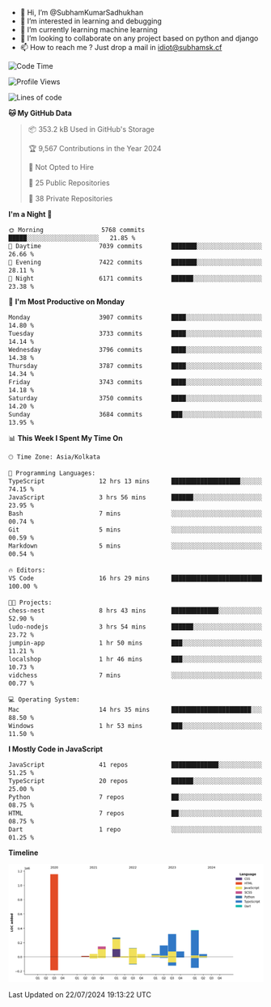 - 👋 Hi, I’m @SubhamKumarSadhukhan
- 👀 I’m interested in learning and debugging
- 🌱 I’m currently learning machine learning
- 💞️ I’m looking to collaborate on any project based on python and django
- 📫 How to reach me ?
      Just drop a mail in idiot@subhamsk.cf

<!---
SubhamKumarSadhukhan/SubhamKumarSadhukhan is a ✨ special ✨ repository because its `README.md` (this file) appears on your GitHub profile.
You can click the Preview link to take a look at your changes.
--->


<!--START_SECTION:waka-->
![Code Time](http://img.shields.io/badge/Code%20Time-2%2C321%20hrs%2059%20mins-blue)

![Profile Views](http://img.shields.io/badge/Profile%20Views-1-blue)

![Lines of code](https://img.shields.io/badge/From%20Hello%20World%20I%27ve%20Written-2.8%20million%20lines%20of%20code-blue)

**🐱 My GitHub Data** 

> 📦 353.2 kB Used in GitHub's Storage 
 > 
> 🏆 9,567 Contributions in the Year 2024
 > 
> 🚫 Not Opted to Hire
 > 
> 📜 25 Public Repositories 
 > 
> 🔑 38 Private Repositories 
 > 
**I'm a Night 🦉** 

```text
🌞 Morning                5768 commits        █████░░░░░░░░░░░░░░░░░░░░   21.85 % 
🌆 Daytime                7039 commits        ███████░░░░░░░░░░░░░░░░░░   26.66 % 
🌃 Evening                7422 commits        ███████░░░░░░░░░░░░░░░░░░   28.11 % 
🌙 Night                  6171 commits        ██████░░░░░░░░░░░░░░░░░░░   23.38 % 
```
📅 **I'm Most Productive on Monday** 

```text
Monday                   3907 commits        ████░░░░░░░░░░░░░░░░░░░░░   14.80 % 
Tuesday                  3733 commits        ████░░░░░░░░░░░░░░░░░░░░░   14.14 % 
Wednesday                3796 commits        ████░░░░░░░░░░░░░░░░░░░░░   14.38 % 
Thursday                 3787 commits        ████░░░░░░░░░░░░░░░░░░░░░   14.34 % 
Friday                   3743 commits        ████░░░░░░░░░░░░░░░░░░░░░   14.18 % 
Saturday                 3750 commits        ████░░░░░░░░░░░░░░░░░░░░░   14.20 % 
Sunday                   3684 commits        ███░░░░░░░░░░░░░░░░░░░░░░   13.95 % 
```


📊 **This Week I Spent My Time On** 

```text
🕑︎ Time Zone: Asia/Kolkata

💬 Programming Languages: 
TypeScript               12 hrs 13 mins      ███████████████████░░░░░░   74.15 % 
JavaScript               3 hrs 56 mins       ██████░░░░░░░░░░░░░░░░░░░   23.95 % 
Bash                     7 mins              ░░░░░░░░░░░░░░░░░░░░░░░░░   00.74 % 
Git                      5 mins              ░░░░░░░░░░░░░░░░░░░░░░░░░   00.59 % 
Markdown                 5 mins              ░░░░░░░░░░░░░░░░░░░░░░░░░   00.54 % 

🔥 Editors: 
VS Code                  16 hrs 29 mins      █████████████████████████   100.00 % 

🐱‍💻 Projects: 
chess-nest               8 hrs 43 mins       █████████████░░░░░░░░░░░░   52.90 % 
ludo-nodejs              3 hrs 54 mins       ██████░░░░░░░░░░░░░░░░░░░   23.72 % 
jumpin-app               1 hr 50 mins        ███░░░░░░░░░░░░░░░░░░░░░░   11.21 % 
localshop                1 hr 46 mins        ███░░░░░░░░░░░░░░░░░░░░░░   10.73 % 
vidchess                 7 mins              ░░░░░░░░░░░░░░░░░░░░░░░░░   00.77 % 

💻 Operating System: 
Mac                      14 hrs 35 mins      ██████████████████████░░░   88.50 % 
Windows                  1 hr 53 mins        ███░░░░░░░░░░░░░░░░░░░░░░   11.50 % 
```

**I Mostly Code in JavaScript** 

```text
JavaScript               41 repos            █████████████░░░░░░░░░░░░   51.25 % 
TypeScript               20 repos            ██████░░░░░░░░░░░░░░░░░░░   25.00 % 
Python                   7 repos             ██░░░░░░░░░░░░░░░░░░░░░░░   08.75 % 
HTML                     7 repos             ██░░░░░░░░░░░░░░░░░░░░░░░   08.75 % 
Dart                     1 repo              ░░░░░░░░░░░░░░░░░░░░░░░░░   01.25 % 
```



**Timeline**

![Lines of Code chart](https://raw.githubusercontent.com/SubhamKumarSadhukhan/SubhamKumarSadhukhan/main/assets/bar_graph.png)


 Last Updated on 22/07/2024 19:13:22 UTC
<!--END_SECTION:waka-->

